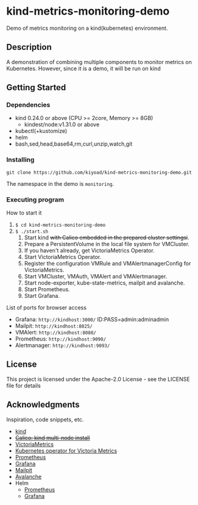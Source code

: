 # kind-metrics-monitoring-demo

Demo of metrics monitoring on a kind(kubernetes) environment.

## Description

A demonstration of combining multiple components to monitor metrics on Kubernetes.
However, since it is a demo, it will be run on kind

## Getting Started

### Dependencies

* kind 0.24.0 or above (CPU >= 2core, Memory >= 8GB)
  * kindest/node:v1.31.0 or above
* kubectl(+kustomize)
* helm
* bash,sed,head,base64,rm,curl,unzip,watch,git

### Installing

```shell
git clone https://github.com/kiyoad/kind-metrics-monitoring-demo.git
```

The namespace in the demo is `monitoring`.

### Executing program

How to start it

1. `$ cd kind-metrics-monitoring-demo`
1. `$ ./start.sh`
   1. Start kind ~~with Calico embedded in the prepared cluster settingsi~~.
   2. Prepare a PersistentVolume in the local file system for VMCluster.
   3. If you haven't already, get VictoriaMetrics Operator.
   4. Start VictoriaMetrics Operator.
   5. Register the configuration VMRule and VMAlertmanagerConfig for VictoriaMetrics.
   6. Start VMCluster, VMAuth, VMAlert and VMAlertmanager.
   7. Start node-exporter, kube-state-metrics, mailpit and avalanche.
   8. Start Prometheus.
   9. Start Grafana.


List of ports for browser access

* Grafana: `http://kindhost:3000/` ID:PASS=admin:adminadmin
* Mailpit: `http://kindhost:8025/`
* VMAlert: `http://kindhost:8080/`
* Prometheus: `http://kindhost:9090/`
* Alertmanager: `http://kindhost:9093/`

## License

This project is licensed under the Apache-2.0 License - see the LICENSE file for details

## Acknowledgments

Inspiration, code snippets, etc.

* [kind](https://kind.sigs.k8s.io)
* ~~[Calico: kind multi-node install](https://docs.tigera.io/calico/latest/getting-started/kubernetes/kind)~~
* [VictoriaMetrics](https://victoriametrics.com)
* [Kubernetes operator for Victoria Metrics](https://github.com/VictoriaMetrics/operator)
* [Prometheus](https://prometheus.io)
* [Grafana](https://grafana.com)
* [Mailpit](https://mailpit.axllent.org)
* [Avalanche](https://github.com/prometheus-community/avalanche)
* Helm
  * [Prometheus](https://github.com/prometheus-community/helm-charts)
  * [Grafana](https://github.com/grafana/helm-charts)


